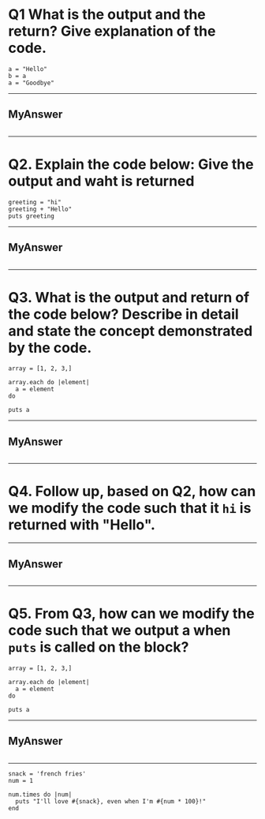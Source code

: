 # Q1 What is the output and the return? Give explanation of the code.

```
a = "Hello"
b = a
a = "Goodbye"

```
***
## MyAnswer
```

```

***
# Q2. Explain the code below: Give the output and waht is returned

```
greeting = "hi"
greeting + "Hello"
puts greeting
```
***
## MyAnswer
```

```

***

# Q3. What is the output and return of the code below? Describe in detail and state the concept demonstrated by the code.

```
array = [1, 2, 3,]

array.each do |element|
  a = element
do

puts a
```

***
## MyAnswer
```

```

***

# Q4. Follow up, based on Q2, how can we modify the code such that it `hi` is returned with "Hello".

***
## MyAnswer
```

```

***

# Q5. From Q3, how can we modify the code such that we output a when `puts` is called on the block?

```
array = [1, 2, 3,]

array.each do |element|
  a = element
do

puts a
```

***
## MyAnswer
```

```

***


```
snack = 'french fries'
num = 1

num.times do |num|
  puts "I'll love #{snack}, even when I'm #{num * 100}!"
end
```
